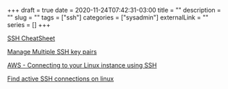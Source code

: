 +++ 
draft = true
date = 2020-11-24T07:42:31-03:00
title = ""
description = ""
slug = "" 
tags = ["ssh"]
categories = ["sysadmin"]
externalLink = ""
series = []
+++

[SSH CheatSheet](https://cheatsheet.dennyzhang.com/cheatsheet-ssh-a4)

[Manage Multiple SSH key pairs](https://www.redhat.com/sysadmin/manage-multiple-ssh-key-pairs)

[AWS - Connecting to your Linux instance using SSH](https://docs.aws.amazon.com/AWSEC2/latest/UserGuide/AccessingInstancesLinux.html)

[Find active SSH connections on linux](https://www.howtoforge.com/how-to-find-active-ssh-connections-on-linux/#:~:text=average%20and%20processes.-,Find%20Active%20SSH%20Connection%20with%20ps%20command,of%20the%20active%20SSH%20connections.)
